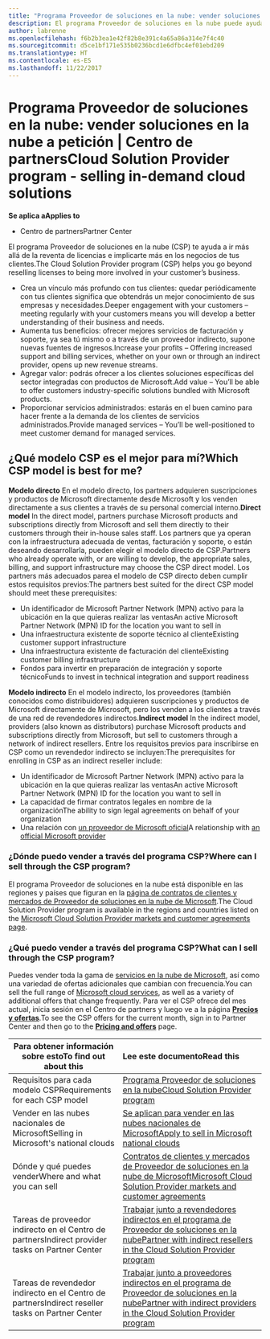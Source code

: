```yaml
---
title: "Programa Proveedor de soluciones en la nube: vender soluciones en la nube bajo petición | Centro de partners"
description: El programa Proveedor de soluciones en la nube puede ayudar a tu negocio crecer con los nuevos clientes y la nueva experiencia.
author: labrenne
ms.openlocfilehash: f6b2b3ea1e42f82b8e391c4a65a86a314e7f4c40
ms.sourcegitcommit: d5ce1bf171e535b0236bcd1e6dfbc4ef01ebd209
ms.translationtype: HT
ms.contentlocale: es-ES
ms.lasthandoff: 11/22/2017
---
```

# <a name="cloud-solution-provider-program---selling-in-demand-cloud-solutions"></a><span data-ttu-id="dfe34-103">Programa Proveedor de soluciones en la nube: vender soluciones en la nube a petición | Centro de partners</span><span class="sxs-lookup"><span data-stu-id="dfe34-103">Cloud Solution Provider program - selling in-demand cloud solutions</span></span> 

**<span data-ttu-id="dfe34-104">Se aplica a</span><span class="sxs-lookup"><span data-stu-id="dfe34-104">Applies to</span></span>**

-  <span data-ttu-id="dfe34-105">Centro de partners</span><span class="sxs-lookup"><span data-stu-id="dfe34-105">Partner Center</span></span>

<span data-ttu-id="dfe34-106">El programa Proveedor de soluciones en la nube (CSP) te ayuda a ir más allá de la reventa de licencias e implicarte más en los negocios de tus clientes.</span><span class="sxs-lookup"><span data-stu-id="dfe34-106">The Cloud Solution Provider program (CSP) helps you go beyond reselling licenses to being more involved in your customer’s business.</span></span>
 
- <span data-ttu-id="dfe34-107">Crea un vínculo más profundo con tus clientes: quedar periódicamente con tus clientes significa que obtendrás un mejor conocimiento de sus empresas y necesidades.</span><span class="sxs-lookup"><span data-stu-id="dfe34-107">Deeper engagement with your customers – meeting regularly with your customers means you will develop a better understanding of their business and needs.</span></span>
- <span data-ttu-id="dfe34-108">Aumenta tus beneficios: ofrecer mejores servicios de facturación y soporte, ya sea tú mismo o a través de un proveedor indirecto, supone nuevas fuentes de ingresos.</span><span class="sxs-lookup"><span data-stu-id="dfe34-108">Increase your profits – Offering increased support and billing services, whether on your own or through an indirect provider, opens up new revenue streams.</span></span>  
- <span data-ttu-id="dfe34-109">Agregar valor: podrás ofrecer a los clientes soluciones específicas del sector integradas con productos de Microsoft.</span><span class="sxs-lookup"><span data-stu-id="dfe34-109">Add value – You’ll be able to offer customers industry-specific solutions bundled with Microsoft products.</span></span>
- <span data-ttu-id="dfe34-110">Proporcionar servicios administrados: estarás en el buen camino para hacer frente a la demanda de los clientes de servicios administrados.</span><span class="sxs-lookup"><span data-stu-id="dfe34-110">Provide managed services – You’ll be well-positioned to meet customer demand for managed services.</span></span> 

## <a name="which-csp-model-is-best-for-me"></a><span data-ttu-id="dfe34-111">¿Qué modelo CSP es el mejor para mí?</span><span class="sxs-lookup"><span data-stu-id="dfe34-111">Which CSP model is best for me?</span></span>

<span data-ttu-id="dfe34-112">**Modelo directo** En el modelo directo, los partners adquieren suscripciones y productos de Microsoft directamente desde Microsoft y los venden directamente a sus clientes a través de su personal comercial interno.</span><span class="sxs-lookup"><span data-stu-id="dfe34-112">**Direct model** In the direct model, partners purchase Microsoft products and subscriptions directly from Microsoft and sell them directly to their customers through their in-house sales staff.</span></span> <span data-ttu-id="dfe34-113">Los partners que ya operan con la infraestructura adecuada de ventas, facturación y soporte, o están deseando desarrollarla, pueden elegir el modelo directo de CSP.</span><span class="sxs-lookup"><span data-stu-id="dfe34-113">Partners who already operate with, or are willing to develop, the appropriate sales, billing, and support infrastructure may choose the CSP direct model.</span></span> <span data-ttu-id="dfe34-114">Los partners más adecuados parea el modelo de CSP directo deben cumplir estos requisitos previos:</span><span class="sxs-lookup"><span data-stu-id="dfe34-114">The partners best suited for the direct CSP model should meet these prerequisites:</span></span>

- <span data-ttu-id="dfe34-115">Un identificador de Microsoft Partner Network (MPN) activo para la ubicación en la que quieras realizar las ventas</span><span class="sxs-lookup"><span data-stu-id="dfe34-115">An active Microsoft Partner Network (MPN) ID for the location you want to sell in</span></span>
- <span data-ttu-id="dfe34-116">Una infraestructura existente de soporte técnico al cliente</span><span class="sxs-lookup"><span data-stu-id="dfe34-116">Existing customer support infrastructure</span></span>
- <span data-ttu-id="dfe34-117">Una infraestructura existente de facturación del cliente</span><span class="sxs-lookup"><span data-stu-id="dfe34-117">Existing customer billing infrastructure</span></span>
- <span data-ttu-id="dfe34-118">Fondos para invertir en preparación de integración y soporte técnico</span><span class="sxs-lookup"><span data-stu-id="dfe34-118">Funds to invest in technical integration and support readiness</span></span>

<span data-ttu-id="dfe34-119">**Modelo indirecto** En el modelo indirecto, los proveedores (también conocidos como distribuidores) adquieren suscripciones y productos de Microsoft directamente de Microsoft, pero los venden a los clientes a través de una red de revendedores indirectos.</span><span class="sxs-lookup"><span data-stu-id="dfe34-119">**Indirect model** In the indirect model, providers (also known as distributors) purchase Microsoft products and subscriptions directly from Microsoft, but sell to customers through a network of indirect resellers.</span></span> <span data-ttu-id="dfe34-120">Entre los requisitos previos para inscribirse en CSP como un revendedor indirecto se incluyen:</span><span class="sxs-lookup"><span data-stu-id="dfe34-120">The prerequisites for enrolling in CSP as an indirect reseller include:</span></span>

- <span data-ttu-id="dfe34-121">Un identificador de Microsoft Partner Network (MPN) activo para la ubicación en la que quieras realizar las ventas</span><span class="sxs-lookup"><span data-stu-id="dfe34-121">An active Microsoft Partner Network (MPN) ID for the location you want to sell in</span></span>
- <span data-ttu-id="dfe34-122">La capacidad de firmar contratos legales en nombre de la organización</span><span class="sxs-lookup"><span data-stu-id="dfe34-122">The ability to sign legal agreements on behalf of your organization</span></span>
- <span data-ttu-id="dfe34-123">Una relación con [un proveedor de Microsoft oficial](https://partnercenter.microsoft.com/partner/find-a-provider)</span><span class="sxs-lookup"><span data-stu-id="dfe34-123">A relationship with [an official Microsoft provider](https://partnercenter.microsoft.com/partner/find-a-provider)</span></span>

### <a name="where-can-i-sell-through-the-csp-program"></a><span data-ttu-id="dfe34-124">¿Dónde puedo vender a través del programa CSP?</span><span class="sxs-lookup"><span data-stu-id="dfe34-124">Where can I sell through the CSP program?</span></span>

<span data-ttu-id="dfe34-125">El programa Proveedor de soluciones en la nube está disponible en las regiones y países que figuran en la [página de contratos de clientes y mercados de Proveedor de soluciones en la nube de Microsoft](agreements.md).</span><span class="sxs-lookup"><span data-stu-id="dfe34-125">The Cloud Solution Provider program is available in the regions and countries listed on the [Microsoft Cloud Solution Provider markets and customer agreements page](agreements.md).</span></span>  

### <a name="what-can-i-sell-through-the-csp-program"></a><span data-ttu-id="dfe34-126">¿Qué puedo vender a través del programa CSP?</span><span class="sxs-lookup"><span data-stu-id="dfe34-126">What can I sell through the CSP program?</span></span>

<span data-ttu-id="dfe34-127">Puedes vender toda la gama de [servicios en la nube de Microsoft](https://partner.microsoft.com/cloud-solution-provider/products-and-services), así como una variedad de ofertas adicionales que cambian con frecuencia.</span><span class="sxs-lookup"><span data-stu-id="dfe34-127">You can sell the full range of [Microsoft cloud services](https://partner.microsoft.com/cloud-solution-provider/products-and-services), as well as a variety of additional offers that change frequently.</span></span> <span data-ttu-id="dfe34-128">Para ver el CSP ofrece del mes actual, inicia sesión en el Centro de partners y luego ve a la página [**Precios y ofertas**](https://partnercenter.microsoft.com/pcv/sales).</span><span class="sxs-lookup"><span data-stu-id="dfe34-128">To see the CSP offers for the current month, sign in to Partner Center and then go to the [**Pricing and offers**](https://partnercenter.microsoft.com/pcv/sales) page.</span></span> 

|**<span data-ttu-id="dfe34-129">Para obtener información sobre esto</span><span class="sxs-lookup"><span data-stu-id="dfe34-129">To find out about this</span></span>**   |**<span data-ttu-id="dfe34-130">Lee este documento</span><span class="sxs-lookup"><span data-stu-id="dfe34-130">Read this</span></span>**   |
|---------------------------|:--------------------|
|<span data-ttu-id="dfe34-131">Requisitos para cada modelo CSP</span><span class="sxs-lookup"><span data-stu-id="dfe34-131">Requirements for each CSP model</span></span>   | [<span data-ttu-id="dfe34-132">Programa Proveedor de soluciones en la nube</span><span class="sxs-lookup"><span data-stu-id="dfe34-132">Cloud Solution Provider program</span></span>](https://partnercenter.microsoft.com/partner/cloud-solution-provider)|
|<span data-ttu-id="dfe34-133">Vender en las nubes nacionales de Microsoft</span><span class="sxs-lookup"><span data-stu-id="dfe34-133">Selling in Microsoft's national clouds</span></span>   | [<span data-ttu-id="dfe34-134">Se aplican para vender en las nubes nacionales de Microsoft</span><span class="sxs-lookup"><span data-stu-id="dfe34-134">Apply to sell in Microsoft national clouds</span></span>](csp-national-clouds-overview.md)|
|<span data-ttu-id="dfe34-135">Dónde y qué puedes vender</span><span class="sxs-lookup"><span data-stu-id="dfe34-135">Where and what you can sell</span></span>   |[<span data-ttu-id="dfe34-136">Contratos de clientes y mercados de Proveedor de soluciones en la nube de Microsoft</span><span class="sxs-lookup"><span data-stu-id="dfe34-136">Microsoft Cloud Solution Provider markets and customer agreements</span></span>](agreements.md)|
|<span data-ttu-id="dfe34-137">Tareas de proveedor indirecto en el Centro de partners</span><span class="sxs-lookup"><span data-stu-id="dfe34-137">Indirect provider tasks on Partner Center</span></span>  |[<span data-ttu-id="dfe34-138">Trabajar junto a revendedores indirectos en el programa de Proveedor de soluciones en la nube</span><span class="sxs-lookup"><span data-stu-id="dfe34-138">Partner with indirect resellers in the Cloud Solution Provider program</span></span>](indirect-provider-tasks-in-partner-center.md)|
|<span data-ttu-id="dfe34-139">Tareas de revendedor indirecto en el Centro de partners</span><span class="sxs-lookup"><span data-stu-id="dfe34-139">Indirect reseller tasks on Partner Center</span></span>   |[<span data-ttu-id="dfe34-140">Trabajar junto a proveedores indirectos en el programa de Proveedor de soluciones en la nube</span><span class="sxs-lookup"><span data-stu-id="dfe34-140">Partner with indirect providers in the Cloud Solution Provider program</span></span>](indirect-reseller-tasks-in-partner-center.md)|